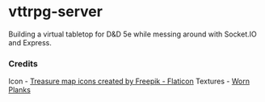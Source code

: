 # vttrpg-server

Building a virtual tabletop for D&D 5e while messing around with Socket.IO and Express. 

### Credits

Icon - [Treasure map icons created by Freepik - Flaticon](https://www.flaticon.com/free-icons/treasure-map)
Textures - [Worn Planks](https://polyhaven.com/a/worn_planks)
